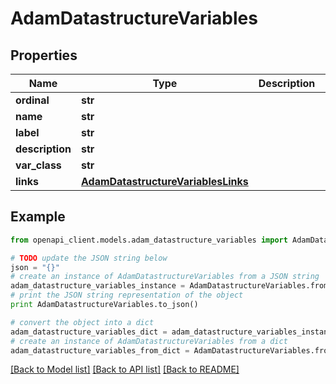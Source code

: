 # AdamDatastructureVariables


## Properties
Name | Type | Description | Notes
------------ | ------------- | ------------- | -------------
**ordinal** | **str** |  | [optional] 
**name** | **str** |  | [optional] 
**label** | **str** |  | [optional] 
**description** | **str** |  | [optional] 
**var_class** | **str** |  | [optional] 
**links** | [**AdamDatastructureVariablesLinks**](AdamDatastructureVariablesLinks.md) |  | [optional] 

## Example

```python
from openapi_client.models.adam_datastructure_variables import AdamDatastructureVariables

# TODO update the JSON string below
json = "{}"
# create an instance of AdamDatastructureVariables from a JSON string
adam_datastructure_variables_instance = AdamDatastructureVariables.from_json(json)
# print the JSON string representation of the object
print AdamDatastructureVariables.to_json()

# convert the object into a dict
adam_datastructure_variables_dict = adam_datastructure_variables_instance.to_dict()
# create an instance of AdamDatastructureVariables from a dict
adam_datastructure_variables_from_dict = AdamDatastructureVariables.from_dict(adam_datastructure_variables_dict)
```
[[Back to Model list]](../README.md#documentation-for-models) [[Back to API list]](../README.md#documentation-for-api-endpoints) [[Back to README]](../README.md)


